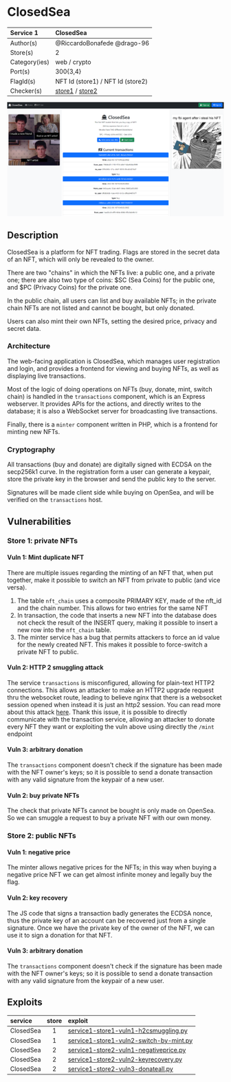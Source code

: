 # ClosedSea

| Service 1     | ClosedSea                                                           |
| :------------ | :------------------------------------------------------------------ |
| Author(s)     | @RiccardoBonafede @drago-96                                         |
| Store(s)      | 2                                                                   |
| Category(ies) | web / crypto                                                        |
| Port(s)       | 300{3,4}                                                            |
| FlagId(s)     | NFT Id (store1) / NFT Id (store2)                                   |
| Checker(s)    | [store1](/checkers/0/checker.py) / [store2](/checkers/1/checker.py) |

![](../../img/closedea.png)

## Description

ClosedSea is a platform for NFT trading. Flags are stored in the secret data of an NFT, which will only be revealed to the owner.

There are two "chains" in which the NFTs live: a public one, and a private one; there are also two type of coins: $SC (Sea Coins) for the public one, and $PC (Privacy Coins) for the private one.

In the public chain, all users can list and buy available NFTs; in the private chain NFTs are not listed and cannot be bought, but only donated.

Users can also mint their own NFTs, setting the desired price, privacy and secret data.

### Architecture

The web-facing application is ClosedSea, which manages user registration and login, and provides a frontend for viewing and buying NFTs, as well as displaying live transactions.

Most of the logic of doing operations on NFTs (buy, donate, mint, switch chain) is handled in the `transactions` component, which is an Express webserver. It provides APIs for the actions, and directly writes to the database; it is also a WebSocket server for broadcasting live transactions.

Finally, there is a `minter` component written in PHP, which is a frontend for minting new NFTs.

### Cryptography

All transactions (buy and donate) are digitally signed with ECDSA on the secp256k1 curve. In the registration form a user can generate a keypair, store the private key in the browser and send the public key to the server.

Signatures will be made client side while buying on OpenSea, and will be verified on the `transactions` host.

## Vulnerabilities

### Store 1: private NFTs

#### Vuln 1: Mint duplicate NFT

There are multiple issues regarding the minting of an NFT that, when put together, make it possible to switch an NFT from private to public (and vice versa).

1. The table `nft_chain` uses a composite PRIMARY KEY, made of the nft_id and the chain number. This allows for two entries for the same NFT
2. In transaction, the code that inserts a new NFT into the database does not check the result of the INSERT query, making it possible to insert a new row into the `nft_chain` table.
3. The minter service has a bug that permits attackers to force an id value for the newly created NFT.
   This makes it possible to force-switch a private NFT to public.

#### Vuln 2: HTTP 2 smuggling attack

The service `transactions` is misconfigured, allowing for plain-text HTTP2 connections. This allows an attacker to make an HTTP2 upgrade request thru the websocket route, leading to believe nginx that there is a websocket session opened when instead it is just an http2 session. You can read more about this attack [here](https://bishopfox.com/blog/h2c-smuggling-request).
Thank this issue, it is possible to directly communicate with the transaction service, allowing an attacker to donate every NFT they want or exploiting the vuln above using directly the `/mint` endpoint

#### Vuln 3: arbitrary donation

The `transactions` component doesn't check if the signature has been made with the NFT owner's keys; so it is possible to send a donate transaction with any valid signature from the keypair of a new user.

#### Vuln 2: buy private NFTs

The check that private NFTs cannot be bought is only made on OpenSea. So we can smuggle a request to buy a private NFT with our own money.

### Store 2: public NFTs

#### Vuln 1: negative price

The minter allows negative prices for the NFTs; in this way when buying a negative price NFT we can get almost infinite money and legally buy the flag.

#### Vuln 2: key recovery

The JS code that signs a transaction badly generates the ECDSA nonce, thus the private key of an account can be recovered just from a single signature. Once we have the private key of the owner of the NFT, we can use it to sign a donation for that NFT.

#### Vuln 3: arbitrary donation

The `transactions` component doesn't check if the signature has been made with the NFT owner's keys; so it is possible to send a donate transaction with any valid signature from the keypair of a new user.

## Exploits

| service   | store | exploit                                                                                      |
| :-------- | :---: | :------------------------------------------------------------------------------------------- |
| ClosedSea |   1   | [service1-store1-vuln1-h2csmuggling.py](/exploits/service1-store1-vuln1-h2csmuggling.py)     |
| ClosedSea |   1   | [service1-store1-vuln2-switch-by-mint.py](/exploits/service1-store1-vuln2-switch-by-mint.py) |
| ClosedSea |   2   | [service1-store2-vuln1-negativeprice.py](/exploits/service1-store2-vuln1-negativeprice.py)   |
| ClosedSea |   2   | [service1-store2-vuln2-keyrecovery.py](/exploits/service1-store2-vuln2-keyrecovery.py)       |
| ClosedSea |   2   | [service1-store2-vuln3-donateall.py](/exploits/service1-store2-vuln3-donateall.py)           |
